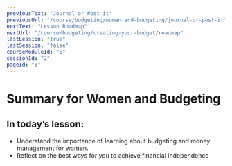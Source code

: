 ```yaml
---
previousText: "Journal or Post it"
previousUrl: "/course/budgeting/women-and-budgeting/journal-or-post-it"
nextText: "Lesson Roadmap"
nextUrl: "/course/budgeting/creating-your-budget/roadmap"
lastLession: "true"
lastSession: "false"
courseModuleId: "6"
sessionId: "2"
pageId: "6"
---
```



# Summary for Women and Budgeting
## In today’s lesson: 
- Understand the importance of learning about budgeting and money management for women.
- Reflect on the best ways for you to achieve financial independence

